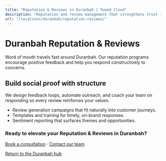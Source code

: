 ```yaml
---
title: "Reputation & Reviews in Duranbah | Tweed Cloud"
description: "Reputation and review management that strengthens trust in Duranbah."
url: "/locations/duranbah/reputation-reviews/"
---
```


# Duranbah Reputation & Reviews

Word of mouth travels fast around Duranbah. Our reputation programs encourage positive feedback and help you respond constructively to concerns.

## Build social proof with structure

We design feedback loops, automate outreach, and coach your team on responding so every review reinforces your values.

- Review generation campaigns that fit naturally into customer journeys.
- Templates and training for timely, on-brand responses.
- Sentiment reporting that surfaces themes and opportunities.

### Ready to elevate your Reputation & Reviews in Duranbah?

[Book a consultation](/consultation/) · [Contact our team](/contact/)

[Return to the Duranbah hub](/locations/duranbah/)
